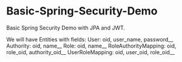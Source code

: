 # Basic-Spring-Security-Demo
Basic Spring Security Demo with JPA and JWT.

We will have Entities with fields:
User: oid, user_name, password__
Authority: oid, name__
Role: oid, name__
RoleAuthorityMapping: oid, role_oid, authority_oid__
UserRoleMapping: oid, user_oid, role_oid__


